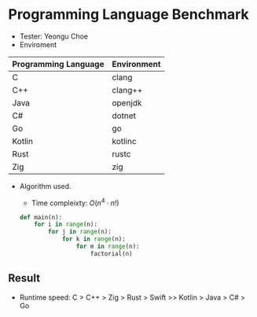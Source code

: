 # Programming Language Benchmark
- Tester: Yeongu Choe
- Enviroment


| Programming Language | Environment |
| -------------------- | ----------- |
| C                    | clang       |
| C++                  | clang++     |
| Java                 | openjdk     |
| C#                   | dotnet      |
| Go                   | go          |
| Kotlin               | kotlinc     |
| Rust                 | rustc       |
| Zig                  | zig         |

- Algorithm used.
  - Time compleixty: $O(n^4 \cdot n!)$

  ```python
  def main(n):
      for i in range(n):
          for j in range(n):
              for k in range(n):
                  for m in range(n):
                      factorial(n)
  ```

## Result
- Runtime speed: C > C++ > Zig > Rust > Swift >> Kotlin > Java > C# > Go
